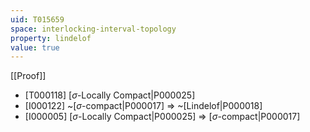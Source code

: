 ```yaml
---
uid: T015659
space: interlocking-interval-topology
property: lindelof
value: true
---
```

[[Proof]]

* [T000118] [$\sigma$-Locally Compact|P000025]
* [I000122] ~[$\sigma$-compact|P000017] => ~[Lindelof|P000018]
* [I000005] [$\sigma$-Locally Compact|P000025] => [$\sigma$-compact|P000017]

